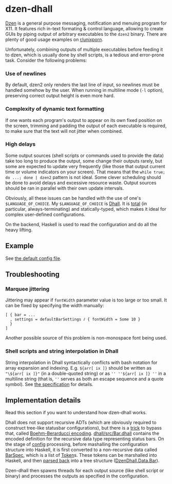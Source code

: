 # dzen-dhall

[Dzen](https://github.com/robm/dzen) is a general purpose messaging, notification and menuing program for X11. It features rich in-text formating & control language, allowing to create GUIs by piping output of arbitrary executables to the `dzen2` binary. There are plenty of good usage examples on [r/unixporn](https://www.reddit.com/r/unixporn/search/?q=dzen).

Unfortunately, combining outputs of multiple executables before feeding it to dzen, which is usually done by shell scripts, is a tedious and error-prone task. Consider the following problems:

### Use of newlines

By default, dzen2 only renders the last line of input, so newlines must be handled somehow by the user. When running in multiline mode (`-l` option), preserving correct output height is even more hard.

### Complexity of dynamic text formatting

If one wants each program's output to appear on its own fixed position on the screen, trimming and padding the output of each executable is required, to make sure that the text will not jitter when combined.

### High delays

Some output sources (shell scripts or commands used to provide the data) take too long to produce the output, some change their outputs rarely, but some are expected to update very frequently (like those that output current time or volume indicators on your screen). That means that the `while true; do ...; done | dzen2` pattern is not ideal. Some clever scheduling should be done to avoid delays and excessive resource waste. Output sources should be ran in parallel with their own update intervals.

Obviously, all these issues can be handled with the use of one's `$LANGUAGE_OF_CHOICE`. My `$LANGUAGE_OF_CHOICE` is [Dhall](https://dhall-lang.org/). It is [total](https://en.wikipedia.org/wiki/Total_functional_programming) (in particular, always-terminating) and statically-typed, which makes it ideal for complex user-defined configurations.

On the backend, Haskell is used to read the configuration and do all the heavy lifting.

## Example

See [the default config file](dhall/config.dhall).

## Troubleshooting

### Marquee jittering

Jittering may appear if `fontWidth` parameter value is too large or too small. It can be fixed by specifying the width manually:

```dhall
[ { bar = ...
  , settings = defaultBarSettings ⫽ { fontWidth = Some 10 }
  }
]
```

Another possible source of this problem is non-monospace font being used.

### Shell scripts and string interpolation in Dhall

String interpolation in Dhall syntactically conflicts with bash notation for array expansion and indexing. E.g. `${arr[ ix ]}` should be written as `"\${arr[ ix ]}"` (in a double-quoted string) or as `'' ''${arr[ ix ]} ''` in a multiline string (that is, `''` serves as both an escape sequence and a quote symbol). See [the specification](https://github.com/dhall-lang/dhall-lang/blob/master/standard/multiline.md) for details.

## Implementation details

Read this section if you want to understand how dzen-dhall works.

Dhall does not support recursive ADTs (which are obviously required to construct tree-like statusbar configurations), but there is a [trick](https://github.com/dhall-lang/dhall-lang/wiki/How-to-translate-recursive-code-to-Dhall) to bypass that, called [Boehm-Berarducci encoding](http://okmij.org/ftp/tagless-final/course/Boehm-Berarducci.html). [dhall/src/Bar.dhall](dhall/src/Bar.dhall) contains the encoded definition for the recursive data type representing status bars. On the stage of [config](dhall/config.dhall) processing, before mashalling the configuration structure into Haskell, it is first converted to a non-recursive data called [BarSpec](dhall/src/BarSpec.dhall), which is a list of [Token](dhall/src/Token.dhall)s. These tokens can be marshalled into Haskell, and then [parsed back](src/DzenDhall/Parser.hs) into a tree structure ([DzenDhall.Data.Bar](src/DzenDhall/Data.hs)).

Dzen-dhall then spawns threads for each output source (like shell script or binary) and processes the outputs as specified in the configuration.
